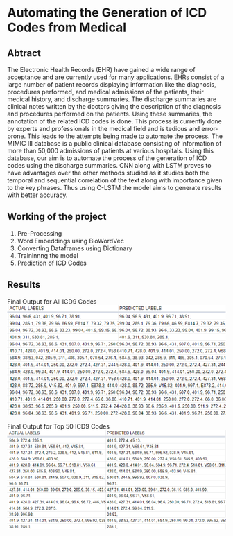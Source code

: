 # Automating the Generation of ICD Codes from Medical

## Abtract
The Electronic Health Records (EHR) have gained a wide range of acceptance and are currently used for many applications. EHRs consist of a large number of patient records displaying information like the diagnosis, procedures performed, and medical admissions of the patients, their medical history, and discharge summaries. The discharge summaries are clinical notes written by the doctors giving the description of the diagnosis and procedures performed on the patients. Using these summaries, the annotation of the related ICD codes is done. This process is currently done by experts and professionals in the medical field and is tedious and error-prone. This leads to the attempts being made to automate the process. The MIMIC III database is a public clinical database consisting of information of more than 50,000 admissions of patients at various hospitals. Using this database, our aim is to automate the process of the generation of ICD codes using the discharge summaries. CNN along with LSTM proves to have advantages over the other methods studied as it studies both the temporal and sequential correlation of the text along with importance given to the key phrases. Thus using C-LSTM the model aims to generate results with better accuracy.

## Working of the project
1. Pre-Processing
2. Word Embeddings using BioWordVec
3. Converting Dataframes using Dictionary
4. Traininnng the model
5. Prediction of ICD Codes

## Results
Final Output for All ICD9 Codes
![Result All Codes](/Images/Result_full_30.png)

Final Output for Top 50 ICD9 Codes
![Result Top 50 Codes](/Images/Result_top50_20.png)
